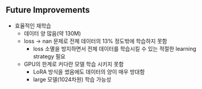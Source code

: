 ## Future Improvements
- 효율적인 재학습
    - 데이터 양 많음(약 130M)
    - loss → nan 문제로 전체 데이터의 13% 정도밖에 학습하지 못함
        - loss 소멸을 방지하면서 전체 데이터를 학습시킬 수 있는 적절한 learning strategy 필요
    - GPU의 한계로 커다란 모델 학습 시키지 못함
        - LoRA 방식을 썼음에도 데이터의 양이 매우 방대함
        - large 모델(1024차원) 학습 가능성
